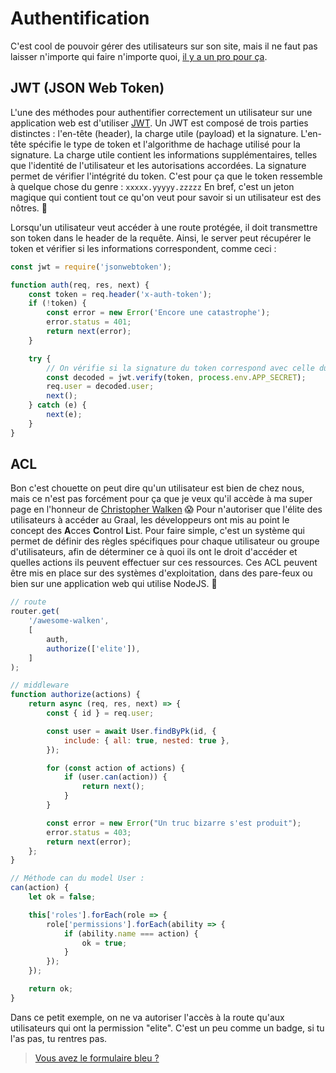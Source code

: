 

# Authentification
C'est cool de pouvoir gérer des utilisateurs sur son site, mais il ne faut pas laisser n'importe qui faire n'importe quoi, [il y a un pro pour ça](https://www.youtube.com/@nqtv/videos).

## JWT (JSON Web Token)
L'une des méthodes pour authentifier correctement un utilisateur sur une application web est d'utiliser [JWT](https://kourou.oclock.io/ressources/fiche-recap/le-cas-jwt/).
Un JWT est composé de trois parties distinctes : l'en-tête (header), la charge utile (payload) et la signature. L'en-tête spécifie le type de token et l'algorithme de hachage utilisé pour la signature. La charge utile contient les informations supplémentaires, telles que l'identité de l'utilisateur et les autorisations accordées. La signature permet de vérifier l'intégrité du token.
C'est pour ça que le token ressemble à quelque chose du genre : `xxxxx.yyyyy.zzzzz`
En bref, c'est un jeton magique qui contient tout ce qu'on veut pour savoir si un utilisateur est des nôtres. 👀

Lorsqu'un utilisateur veut accéder à une route protégée, il doit transmettre son token dans le header de la requête.
Ainsi, le server peut récupérer le token et vérifier si les informations correspondent, comme ceci :
```js
const jwt = require('jsonwebtoken');

function auth(req, res, next) {
    const token = req.header('x-auth-token');
    if (!token) {
        const error = new Error('Encore une catastrophe');
        error.status = 401;
        return next(error);
    }

    try {
	    // On vérifie si la signature du token correspond avec celle du server
        const decoded = jwt.verify(token, process.env.APP_SECRET);
        req.user = decoded.user;
        next();
    } catch (e) {
        next(e);
    }
}
```

## ACL
Bon c'est chouette on peut dire qu'un utilisateur est bien de chez nous, mais ce n'est pas forcément pour ça que je veux qu'il accède à ma super page en l'honneur de [Christopher Walken](https://www.youtube.com/watch?v=wCDIYvFmgW8) 😱
Pour n'autoriser que l'élite des utilisateurs à accéder au Graal, les développeurs ont mis au point le concept des **A**cces **C**ontrol **L**ist.
Pour faire simple, c'est un système qui permet de définir des règles spécifiques pour chaque utilisateur ou groupe d'utilisateurs, afin de déterminer ce à quoi ils ont le droit d'accéder et quelles actions ils peuvent effectuer sur ces ressources.
Ces ACL peuvent être mis en place sur des systèmes d'exploitation, dans des pare-feux ou bien sur une application web qui utilise NodeJS. 🥳

```js
// route
router.get(
    '/awesome-walken',
    [
        auth,
        authorize(['elite']),
    ]
);

// middleware
function authorize(actions) {
    return async (req, res, next) => {
        const { id } = req.user;

        const user = await User.findByPk(id, {
            include: { all: true, nested: true },
        });

        for (const action of actions) {
            if (user.can(action)) {
                return next();
            }
        }

        const error = new Error("Un truc bizarre s'est produit");
        error.status = 403;
        return next(error);
    };
}

// Méthode can du model User :
can(action) {
    let ok = false;

    this['roles'].forEach(role => {
        role['permissions'].forEach(ability => {
            if (ability.name === action) {
                ok = true;
            }
        });
    });

    return ok;
}
```

Dans ce petit exemple, on ne va autoriser l'accès à la route qu'aux utilisateurs qui ont la permission "elite".
C'est un peu comme un badge, si tu l'as pas, tu rentres pas.

> [Vous avez le formulaire bleu ?](https://www.youtube.com/watch?v=FdfIuw9o7Ys)
